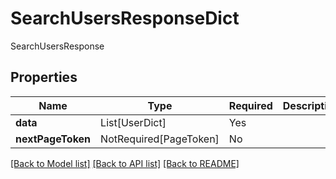 # SearchUsersResponseDict

SearchUsersResponse

## Properties
| Name | Type | Required | Description |
| ------------ | ------------- | ------------- | ------------- |
**data** | List[UserDict] | Yes |  |
**nextPageToken** | NotRequired[PageToken] | No |  |


[[Back to Model list]](../../../README.md#models-v2-link) [[Back to API list]](../../../README.md#apis-v2-link) [[Back to README]](../../../README.md)
